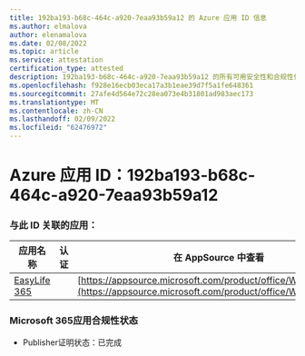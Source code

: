 ```yaml
---
title: 192ba193-b68c-464c-a920-7eaa93b59a12 的 Azure 应用 ID 信息
ms.author: elmalova
author: elenamalova
ms.date: 02/08/2022
ms.topic: article
ms.service: attestation
certification_type: attested
description: 192ba193-b68c-464c-a920-7eaa93b59a12 的所有可用安全性和合规性信息。
ms.openlocfilehash: f928e16ecb03eca17a3b1eae39d7f5a1fe648361
ms.sourcegitcommit: 27afe4d564e72c28ea073e4b31801ad983aec173
ms.translationtype: MT
ms.contentlocale: zh-CN
ms.lasthandoff: 02/09/2022
ms.locfileid: "62476972"
---
```

# <a name="azure-app-id-192ba193-b68c-464c-a920-7eaa93b59a12"></a>Azure 应用 ID：192ba193-b68c-464c-a920-7eaa93b59a12


### <a name="apps-associated-with-this-id"></a>与此 ID 关联的应用：
| **应用名称** | **认证** | **在 AppSource 中查看** |
|--------------|---------------|-----------------------|
| [EasyLife 365](https://docs.microsoft.com/microsoft-365-app-certification/forward/WA200003697) |  | [https://appsource.microsoft.com/product/office/WA200003697](https://appsource.microsoft.com/product/office/WA200003697) |

### <a name="microsoft-365-app-compliance-status"></a>Microsoft 365应用合规性状态
- Publisher证明状态：已完成
